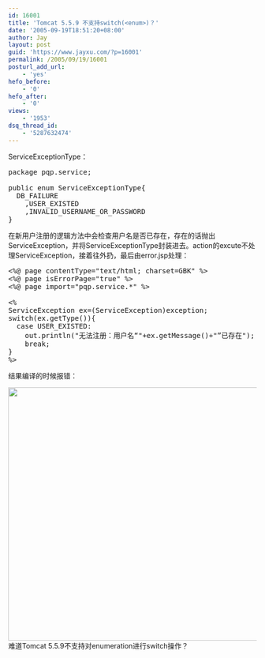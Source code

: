 ```yaml
---
id: 16001
title: 'Tomcat 5.5.9 不支持switch(<enum>)？'
date: '2005-09-19T18:51:20+08:00'
author: Jay
layout: post
guid: 'https://www.jayxu.com/?p=16001'
permalink: /2005/09/19/16001
posturl_add_url:
    - 'yes'
hefo_before:
    - '0'
hefo_after:
    - '0'
views:
    - '1953'
dsq_thread_id:
    - '5287632474'
---
```


ServiceExceptionType：
<pre lang="java">
package pqp.service;

public enum ServiceExceptionType{
  DB_FAILURE
    ,USER_EXISTED
    ,INVALID_USERNAME_OR_PASSWORD
}</pre>

在新用户注册的逻辑方法中会检查用户名是否已存在，存在的话抛出ServiceException，并将ServiceExceptionType封装进去。action的excute不处理ServiceException，接着往外扔，最后由error.jsp处理：
<pre lang="jsp">
<%@ page contentType="text/html; charset=GBK" %>
<%@ page isErrorPage="true" %>
<%@ page import="pqp.service.*" %>

<%
ServiceException ex=(ServiceException)exception;
switch(ex.getType()){
  case USER_EXISTED:
    out.println("无法注册：用户名“"+ex.getMessage()+"”已存在");
    break;
}
%></pre>


结果编译的时候报错：

<a href="http://www.jayxu.com/log/wp-content/uploads/2016/11/tomcat.png"><img src="http://www.jayxu.com/log/wp-content/uploads/2016/11/tomcat-640x513.png" alt="" width="640" height="513" class="alignnone size-medium wp-image-16002" /></a>
难道Tomcat 5.5.9不支持对enumeration进行switch操作？